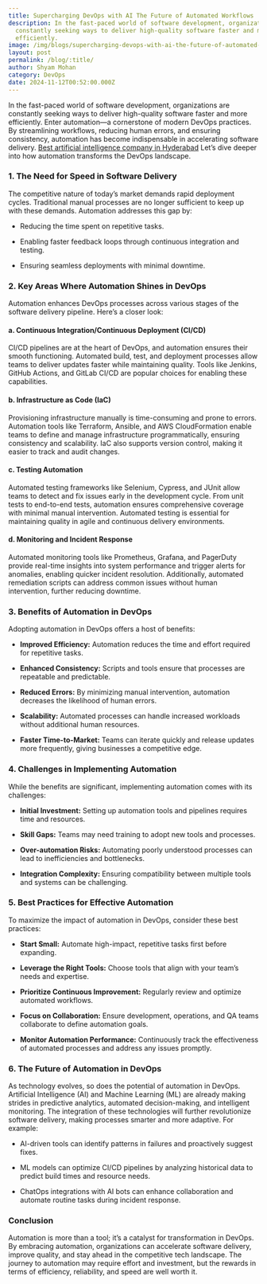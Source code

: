 ```yaml
---
title: Supercharging DevOps with AI The Future of Automated Workflows
description: In the fast-paced world of software development, organizations are
  constantly seeking ways to deliver high-quality software faster and more
  efficiently.
image: /img/blogs/supercharging-devops-with-ai-the-future-of-automated-workflows.webp
layout: post
permalink: /blog/:title/
author: Shyam Mohan
category: DevOps
date: 2024-11-12T00:52:00.000Z
---
```

In the fast-paced world of software development, organizations are constantly seeking ways to deliver high-quality software faster and more efficiently. Enter automation—a cornerstone of modern DevOps practices. By streamlining workflows, reducing human errors, and ensuring consistency, automation has become indispensable in accelerating software delivery. [Best artificial intelligence company in Hyderabad](https://codecrux.com/) Let’s dive deeper into how automation transforms the DevOps landscape.

### 1. **The Need for Speed in Software Delivery**

The competitive nature of today’s market demands rapid deployment cycles. Traditional manual processes are no longer sufficient to keep up with these demands. Automation addresses this gap by:

-   Reducing the time spent on repetitive tasks.
    
-   Enabling faster feedback loops through continuous integration and testing.
    
-   Ensuring seamless deployments with minimal downtime.
    

### 2. **Key Areas Where Automation Shines in DevOps**

Automation enhances DevOps processes across various stages of the software delivery pipeline. Here’s a closer look:

#### a. **Continuous Integration/Continuous Deployment (CI/CD)**

CI/CD pipelines are at the heart of DevOps, and automation ensures their smooth functioning. Automated build, test, and deployment processes allow teams to deliver updates faster while maintaining quality. Tools like Jenkins, GitHub Actions, and GitLab CI/CD are popular choices for enabling these capabilities.

#### b. **Infrastructure as Code (IaC)**

Provisioning infrastructure manually is time-consuming and prone to errors. Automation tools like Terraform, Ansible, and AWS CloudFormation enable teams to define and manage infrastructure programmatically, ensuring consistency and scalability. IaC also supports version control, making it easier to track and audit changes.

#### c. **Testing Automation**

Automated testing frameworks like Selenium, Cypress, and JUnit allow teams to detect and fix issues early in the development cycle. From unit tests to end-to-end tests, automation ensures comprehensive coverage with minimal manual intervention. Automated testing is essential for maintaining quality in agile and continuous delivery environments.

#### d. **Monitoring and Incident Response**

Automated monitoring tools like Prometheus, Grafana, and PagerDuty provide real-time insights into system performance and trigger alerts for anomalies, enabling quicker incident resolution. Additionally, automated remediation scripts can address common issues without human intervention, further reducing downtime.

### 3. **Benefits of Automation in DevOps**

Adopting automation in DevOps offers a host of benefits:

-   **Improved Efficiency:** Automation reduces the time and effort required for repetitive tasks.
    
-   **Enhanced Consistency:** Scripts and tools ensure that processes are repeatable and predictable.
    
-   **Reduced Errors:** By minimizing manual intervention, automation decreases the likelihood of human errors.
    
-   **Scalability:** Automated processes can handle increased workloads without additional human resources.
    
-   **Faster Time-to-Market:** Teams can iterate quickly and release updates more frequently, giving businesses a competitive edge.
    

### 4. **Challenges in Implementing Automation**

While the benefits are significant, implementing automation comes with its challenges:

-   **Initial Investment:** Setting up automation tools and pipelines requires time and resources.
    
-   **Skill Gaps:** Teams may need training to adopt new tools and processes.
    
-   **Over-automation Risks:** Automating poorly understood processes can lead to inefficiencies and bottlenecks.
    
-   **Integration Complexity:** Ensuring compatibility between multiple tools and systems can be challenging.
    

### 5. **Best Practices for Effective Automation**

To maximize the impact of automation in DevOps, consider these best practices:

-   **Start Small:** Automate high-impact, repetitive tasks first before expanding.
    
-   **Leverage the Right Tools:** Choose tools that align with your team’s needs and expertise.
    
-   **Prioritize Continuous Improvement:** Regularly review and optimize automated workflows.
    
-   **Focus on Collaboration:** Ensure development, operations, and QA teams collaborate to define automation goals.
    
-   **Monitor Automation Performance:** Continuously track the effectiveness of automated processes and address any issues promptly.
    

### 6. **The Future of Automation in DevOps**

As technology evolves, so does the potential of automation in DevOps. Artificial Intelligence (AI) and Machine Learning (ML) are already making strides in predictive analytics, automated decision-making, and intelligent monitoring. The integration of these technologies will further revolutionize software delivery, making processes smarter and more adaptive. For example:

-   AI-driven tools can identify patterns in failures and proactively suggest fixes.
    
-   ML models can optimize CI/CD pipelines by analyzing historical data to predict build times and resource needs.
    
-   ChatOps integrations with AI bots can enhance collaboration and automate routine tasks during incident response.
    

### Conclusion

Automation is more than a tool; it’s a catalyst for transformation in DevOps. By embracing automation, organizations can accelerate software delivery, improve quality, and stay ahead in the competitive tech landscape. The journey to automation may require effort and investment, but the rewards in terms of efficiency, reliability, and speed are well worth it.
